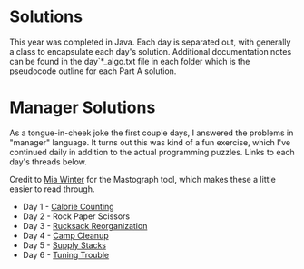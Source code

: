 # Solutions

This year was completed in Java. Each day is separated out, with generally a class to encapsulate each day's solution. Additional documentation notes can be found in the day`*_algo.txt file in each folder which is the pseudocode outline for each Part A solution.

# Manager Solutions

As a tongue-in-cheek joke the first couple days, I answered the problems in "manager" language. It turns out this was kind of a fun exercise, which I've continued daily in addition to the actual programming puzzles. Links to each day's threads below.

Credit to [Mia Winter](https://miawinter.de/) for the Mastograph tool, which makes these a little easier to read through.

- Day 1 - [Calorie Counting](https://mastograph.miawinter.de/tech.lgbt/109439099989689286)
- Day 2 - Rock Paper Scissors
- Day 3 - [Rucksack Reorganization](https://mastograph.miawinter.de/tech.lgbt/109450660153987295)
- Day 4 - [Camp Cleanup](https://mastograph.miawinter.de/tech.lgbt/109456647075245010)
- Day 5 - [Supply Stacks](https://mastograph.miawinter.de/tech.lgbt/109461773915244114)
- Day 6 - [Tuning Trouble](https://mastograph.miawinter.de/tech.lgbt/109467547900196039)
